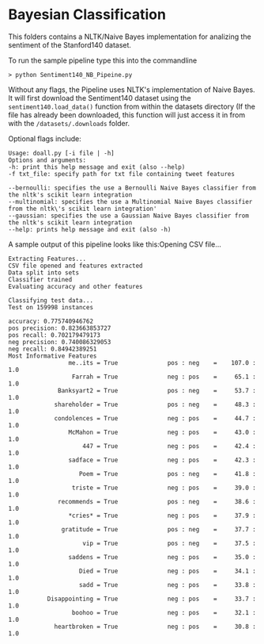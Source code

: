 # Bayesian Classification

This folders contains a NLTK/Naive Bayes implementation for analizing the sentiment of the Stanford140 dataset.

To run the sample pipeline type this into the commandline 
```
> python Sentiment140_NB_Pipeine.py
```
Without any flags, the Pipeline uses NLTK's implementation of Naive Bayes. It will first download the Sentiment140 dataset using the ```sentiment140.load_data()``` function from within the datasets directory (If the file has already been downloaded, this function will just access it in from with the ```/datasets/.downloads``` folder.

Optional flags include:

    Usage: doall.py [-i file | -h]
    Options and arguments:
    -h: print this help message and exit (also --help)
    -f txt_file: specify path for txt file containing tweet features
    
    --bernoulli: specifies the use a Bernoulli Naive Bayes classifier from the nltk's scikit learn integration
    --multinomial: specifies the use a Multinomial Naive Bayes classifier from the nltk\'s scikit learn integration'
    --gaussian: specifies the use a Gaussian Naive Bayes classifier from the nltk's scikit learn integration
    --help: prints help message and exit (also -h)
    
A sample output of this pipeline looks like this:Opening CSV file...
```
Extracting Features...
CSV file opened and features extracted
Data split into sets
Classifier trained
Evaluating accuracy and other features

Classifying test data...
Test on 159998 instances

accuracy: 0.775740946762
pos precision: 0.823663853727
pos recall: 0.702179479173
neg precision: 0.740086329053
neg recall: 0.84942389251
Most Informative Features
                 me..its = True              pos : neg    =    107.0 : 1.0
                  Farrah = True              neg : pos    =     65.1 : 1.0
              Banksyart2 = True              pos : neg    =     53.7 : 1.0
             shareholder = True              pos : neg    =     48.3 : 1.0
             condolences = True              neg : pos    =     44.7 : 1.0
                 McMahon = True              neg : pos    =     43.0 : 1.0
                     447 = True              neg : pos    =     42.4 : 1.0
                 sadface = True              neg : pos    =     42.3 : 1.0
                    Poem = True              pos : neg    =     41.8 : 1.0
                  triste = True              neg : pos    =     39.0 : 1.0
              recommends = True              pos : neg    =     38.6 : 1.0
                 *cries* = True              neg : pos    =     37.9 : 1.0
               gratitude = True              pos : neg    =     37.7 : 1.0
                     vip = True              pos : neg    =     37.5 : 1.0
                 saddens = True              neg : pos    =     35.0 : 1.0
                    Died = True              neg : pos    =     34.1 : 1.0
                    sadd = True              neg : pos    =     33.8 : 1.0
           Disappointing = True              neg : pos    =     33.7 : 1.0
                  boohoo = True              neg : pos    =     32.1 : 1.0
             heartbroken = True              neg : pos    =     30.8 : 1.0
```
